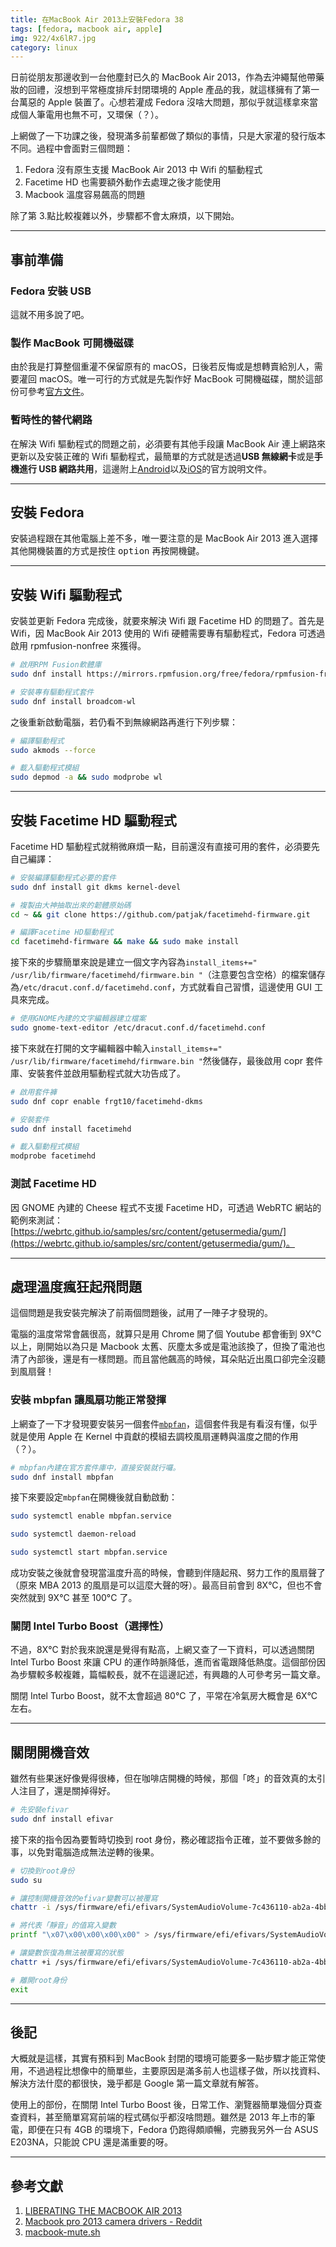 ```yaml
---
title: 在MacBook Air 2013上安裝Fedora 38
tags: [fedora, macbook air, apple]
img: 922/4x6lR7.jpg
category: linux
---
```


日前從朋友那邊收到一台他塵封已久的 MacBook Air 2013，作為去沖繩幫他帶藥妝的回禮，沒想到平常極度排斥封閉環境的 Apple 產品的我，就這樣擁有了第一台萬惡的 Apple 裝置了。心想若灌成 Fedora 沒啥大問題，那似乎就這樣拿來當成個人筆電用也無不可，又環保（？）。

<!--more-->

上網做了一下功課之後，發現滿多前輩都做了類似的事情，只是大家灌的發行版本不同。過程中會面對三個問題：

1. Fedora 沒有原生支援 MacBook Air 2013 中 Wifi 的驅動程式
2. Facetime HD 也需要額外動作去處理之後才能使用
3. Macbook 溫度容易飆高的問題

除了第 3.點比較複雜以外，步驟都不會太麻煩，以下開始。

---

## 事前準備

### Fedora 安裝 USB

這就不用多說了吧。

### 製作 MacBook 可開機磁碟

由於我是打算整個重灌不保留原有的 macOS，日後若反悔或是想轉賣給別人，需要灌回 macOS。唯一可行的方式就是先製作好 MacBook 可開機磁碟，關於這部份可參考[官方文件](https://support.apple.com/zh-tw/HT201372)。

### 暫時性的替代網路

在解決 Wifi 驅動程式的問題之前，必須要有其他手段讓 MacBook Air 連上網路來更新以及安裝正確的 Wifi 驅動程式，最簡單的方式就是透過**USB 無線網卡**或是**手機進行 USB 網路共用**，這邊附上[Android](https://support.google.com/android/answer/9059108?hl=zh-Hant)以及[iOS](https://support.apple.com/zh-tw/guide/iphone/iph45447ca6/ios)的官方說明文件。

---

## 安裝 Fedora

安裝過程跟在其他電腦上差不多，唯一要注意的是 MacBook Air 2013 進入選擇其他開機裝置的方式是按住 <kbd>option</kbd> 再按開機鍵。

---

## 安裝 Wifi 驅動程式

安裝並更新 Fedora 完成後，就要來解決 Wifi 跟 Facetime HD 的問題了。首先是 Wifi，因 MacBook Air 2013 使用的 Wifi 硬體需要專有驅動程式，Fedora 可透過啟用 rpmfusion-nonfree 來獲得。

```bash
# 啟用RPM Fusion軟體庫
sudo dnf install https://mirrors.rpmfusion.org/free/fedora/rpmfusion-free-release-$(rpm -E %fedora).noarch.rpm https://mirrors.rpmfusion.org/free/fedora/rpmfusion-nonfree-release-$(rpm -E %fedora).noarch.rpm
```

```bash
# 安裝專有驅動程式套件
sudo dnf install broadcom-wl
```

之後重新啟動電腦，若仍看不到無線網路再進行下列步驟：

```bash
# 編譯驅動程式
sudo akmods --force
```

```bash
# 載入驅動程式模組
sudo depmod -a && sudo modprobe wl
```

---

## 安裝 Facetime HD 驅動程式

Facetime HD 驅動程式就稍微麻煩一點，目前還沒有直接可用的套件，必須要先自己編譯：

```bash
# 安裝編譯驅動程式必要的套件
sudo dnf install git dkms kernel-devel
```

```bash
# 複製由大神抽取出來的韌體原始碼
cd ~ && git clone https://github.com/patjak/facetimehd-firmware.git
```

```bash
# 編譯Facetime HD驅動程式
cd facetimehd-firmware && make && sudo make install
```

接下來的步驟簡單來說是建立一個文字內容為`install_items+=" /usr/lib/firmware/facetimehd/firmware.bin "`（注意要包含空格）的檔案儲存為`/etc/dracut.conf.d/facetimehd.conf`，方式就看自己習慣，這邊使用 GUI 工具來完成。

```bash
# 使用GNOME內建的文字編輯器建立檔案
sudo gnome-text-editor /etc/dracut.conf.d/facetimehd.conf
```

接下來就在打開的文字編輯器中輸入`install_items+=" /usr/lib/firmware/facetimehd/firmware.bin "`然後儲存，最後啟用 copr 套件庫、安裝套件並啟用驅動程式就大功告成了。

```bash
# 啟用套件褲
sudo dnf copr enable frgt10/facetimehd-dkms
```

```bash
# 安裝套件
sudo dnf install facetimehd
```

```bash
# 載入驅動程式模組
modprobe facetimehd
```

### 測試 Facetime HD

因 GNOME 內建的 Cheese 程式不支援 Facetime HD，可透過 WebRTC 網站的範例來測試：[https://webrtc.github.io/samples/src/content/getusermedia/gum/](https://webrtc.github.io/samples/src/content/getusermedia/gum/)。

---

## 處理溫度瘋狂起飛問題

這個問題是我安裝完解決了前兩個問題後，試用了一陣子才發現的。

電腦的溫度常常會飆很高，就算只是用 Chrome 開了個 Youtube 都會衝到 9X°C 以上，剛開始以為只是 Macbook 太舊、灰塵太多或是電池該換了，但換了電池也清了內部後，還是有一樣問題。而且當他飆高的時候，耳朵貼近出風口卻完全沒聽到風扇聲！

### 安裝 mbpfan 讓風扇功能正常發揮

上網查了一下才發現要安裝另一個套件[`mbpfan`](https://github.com/linux-on-mac/mbpfan)，這個套件我是有看沒有懂，似乎就是使用 Apple 在 Kernel 中貢獻的模組去調校風扇運轉與溫度之間的作用（？）。

```bash
# mbpfan內建在官方套件庫中，直接安裝就行囉。
sudo dnf install mbpfan
```

接下來要設定`mbpfan`在開機後就自動啟動：

```bash
sudo systemctl enable mbpfan.service
```

```bash
sudo systemctl daemon-reload
```

```bash
sudo systemctl start mbpfan.service
```

成功安裝之後就會發現當溫度升高的時候，會聽到伴隨起飛、努力工作的風扇聲了（原來 MBA 2013 的風扇是可以這麼大聲的呀）。最高目前會到 8X°C，但也不會突然就到 9X°C 甚至 100°C 了。

### 關閉 Intel Turbo Boost（選擇性）

不過，8X°C 對於我來說還是覺得有點高，上網又查了一下資料，可以透過關閉 Intel Turbo Boost 來讓 CPU 的運作時脈降低，進而省電跟降低熱度。這個部份因為步驟較多較複雜，篇幅較長，就不在這邊記述，有興趣的人可參考<article-inner-link slug="fedora_disable_turbo_boost">另一篇文章</article-inner-link>。

關閉 Intel Turbo Boost，就不太會超過 80°C 了，平常在冷氣房大概會是 6X°C 左右。

---

## 關閉開機音效

雖然有些果迷好像覺得很棒，但在咖啡店開機的時候，那個「咚」的音效真的太引人注目了，還是關掉得好。

```bash
# 先安裝efivar
sudo dnf install efivar
```

接下來的指令因為要暫時切換到 root 身份，務必確認指令正確，並不要做多餘的事，以免對電腦造成無法逆轉的後果。

```bash
# 切換到root身份
sudo su
```

```bash
# 讓控制開機音效的efivar變數可以被覆寫
chattr -i /sys/firmware/efi/efivars/SystemAudioVolume-7c436110-ab2a-4bbb-a880-fe41995c9f82
```

```bash
# 將代表「靜音」的值寫入變數
printf "\x07\x00\x00\x00\x00" > /sys/firmware/efi/efivars/SystemAudioVolume-7c436110-ab2a-4bbb-a880-fe41995c9f82
```

```bash
# 讓變數恢復為無法被覆寫的狀態
chattr +i /sys/firmware/efi/efivars/SystemAudioVolume-7c436110-ab2a-4bbb-a880-fe41995c9f82
```

```bash
# 離開root身份
exit
```

---

## 後記

大概就是這樣，其實有預料到 MacBook 封閉的環境可能要多一點步驟才能正常使用，不過過程比想像中的簡單些，主要原因是滿多前人也這樣子做，所以找資料、解決方法什麼的都很快，幾乎都是 Google 第一篇文章就有解答。

使用上的部份，在關閉 Intel Turbo Boost 後，日常工作、瀏覽器簡單幾個分頁查查資料，甚至簡單寫寫前端的程式碼似乎都沒啥問題。雖然是 2013 年上市的筆電，即便在只有 4GB 的環境下，Fedora 仍跑得頗順暢，完勝我另外一台 ASUS E203NA，只能說 CPU 還是滿重要的呀。

---

## 參考文獻

1. [LIBERATING THE MACBOOK AIR 2013](https://boilingsteam.com/liberating-the-macbook-air-2013-with-linux-complete-guide/#facetimehd)
2. [Macbook pro 2013 camera drivers - Reddit](https://www.reddit.com/r/Fedora/comments/tgyrxv/comment/i157pyq/)
3. [macbook-mute.sh](https://gist.github.com/0xbb/ae298e2798e1c06d0753)
